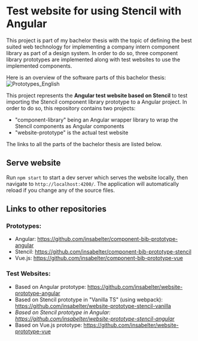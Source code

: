 # Test website for using Stencil with Angular

This project is part of my bachelor thesis with the topic of defining the best suited web technology for implementing a company intern component library as part of a design system. In order to do so, three component library prototypes are implemented along with test websites to use the implemented components. 

Here is an overview of the software parts of this bachelor thesis:
![Prototypes_English](https://user-images.githubusercontent.com/54104208/185070168-6168f409-8279-4287-a2ad-0d13eb6c5dc5.png)

This project represents the **Angular test website based on Stencil** to test importing the Stencil component library prototype to a Angular project. In order to do so, this repository contains two projects:
- "component-library" being an Angular wrapper library to wrap the Stencil components as Angular components
- "website-prototype" is the actual test website

The links to all the parts of the bachelor thesis are listed below.

## Serve website

Run `npm start` to start a dev server which serves the website locally, then navigate to `http://localhost:4200/`. The application will automatically reload if you change any of the source files.

## Links to other repositories
### Prototypes:
- Angular: https://github.com/insabelter/component-bib-prototype-angular
- Stencil: https://github.com/insabelter/component-bib-prototype-stencil
- Vue.js: https://github.com/insabelter/component-bib-prototype-vue
### Test Websites:
- Based on Angular prototype: https://github.com/insabelter/website-prototype-angular
- Based on Stencil prototype in "Vanilla TS" (using webpack): https://github.com/insabelter/website-prototype-stencil-vanilla
- *Based on Stencil prototype in Angular: https://github.com/insabelter/website-prototype-stencil-angular*
- Based on Vue.js prototype: https://github.com/insabelter/website-prototype-vue
